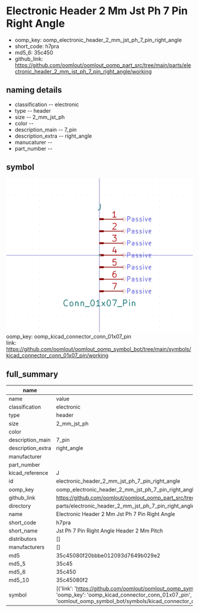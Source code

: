 # Electronic Header 2 Mm Jst Ph 7 Pin Right Angle

  
* oomp_key: oomp_electronic_header_2_mm_jst_ph_7_pin_right_angle 
* short_code: h7pra
* md5_6: 35c450  
* github_link: https://github.com/oomlout/oomlout_oomp_part_src/tree/main/parts/electronic_header_2_mm_jst_ph_7_pin_right_angle/working  
## naming details
* classification -- electronic
* type -- header
* size -- 2_mm_jst_ph
* color -- 
* description_main -- 7_pin
* description_extra -- right_angle
* manucaturer -- 
* part_number -- 



## symbol

![](symbol/0/working/working_600.png)  
oomp_key: oomp_kicad_connector_conn_01x07_pin  
link: https://github.com/oomlout/oomlout_oomp_symbol_bot/tree/main/symbols/kicad_connector_conn_01x07_pin/working  


## full_summary
| name | value | 
| --- | --- | 
| name | value | 
| classification | electronic | 
| type | header | 
| size | 2_mm_jst_ph | 
| color |  | 
| description_main | 7_pin | 
| description_extra | right_angle | 
| manufacturer |  | 
| part_number |  | 
| kicad_reference | J | 
| id | electronic_header_2_mm_jst_ph_7_pin_right_angle | 
| oomp_key | oomp_electronic_header_2_mm_jst_ph_7_pin_right_angle | 
| github_link | https://github.com/oomlout/oomlout_oomp_part_src/tree/main/parts/electronic_header_2_mm_jst_ph_7_pin_right_angle/working | 
| directory | parts/electronic_header_2_mm_jst_ph_7_pin_right_angle | 
| name | Electronic Header 2 Mm Jst Ph 7 Pin Right Angle | 
| short_code | h7pra | 
| short_name | Jst Ph 7 Pin Right Angle Header 2 Mm Pitch | 
| distributors | [] | 
| manufacturers | [] | 
| md5 | 35c45080f20bbbe012093d7649b029e2 | 
| md5_5 | 35c45 | 
| md5_6 | 35c450 | 
| md5_10 | 35c45080f2 | 
| symbol | [{'link': 'https://github.com/oomlout/oomlout_oomp_symbol_bot/tree/main/symbols/kicad_connector_conn_01x07_pin', 'oomp_key': 'oomp_kicad_connector_conn_01x07_pin', 'directory': 'oomlout_oomp_symbol_bot/symbols/kicad_connector_conn_01x07_pin//working/working.kicad_sym'}] | 
